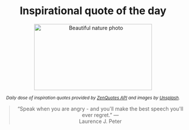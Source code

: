 
<div align="center">

# Inspirational quote of the day

<img src="./data/photo.jpeg" alt="Beautiful nature photo" width="320" height="180">

<sub><i>Daily dose of inspiration quotes provided by [ZenQuotes API](https://zenquotes.io/) and images by [Unsplash](https://unsplash.com/).</i></sub>


<blockquote>&ldquo;Speak when you are angry - and you'll make the best speech you'll ever regret.&rdquo; &mdash; <footer>Laurence J. Peter</footer></blockquote>

</div>
